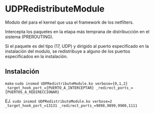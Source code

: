 # UDPRedistributeModule
Modulo del para el kernel que usa el framework de los netfilters.

Intercepta los paquetes en la etapa más temprana de distribucción en el sistema (PREROUTING).

Si el paquete es del tipo (17, UDP) y dirigido al puerto especificado en la instalación del modulo, se redistribuye a alguno de los puertos especificados en la instalación.

Instalación
------------

`make`
`sudo insmod UDPRedistributeModule.ko verbose={0,1,2} _target_hook_port_={PUERTO_A_INTERCEPTAR} _redirect_ports_={PUERTOS_A_REDIRECCIONAR}`

EJ.
`sudo insmod UDPRedistributeModule.ko verbose=2 _target_hook_port_=13131 _redirect_ports_=9898,9899,9900,1111`